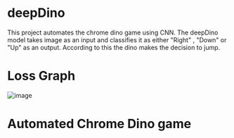 # deepDino
This project automates the chrome dino game using CNN. The deepDino model takes image as an input and classifies it as either "Right" , "Down" or "Up" as an output. According to this the dino makes the decision to jump.

# Loss Graph
![image](https://user-images.githubusercontent.com/91690484/214566227-a33c534d-4127-43c8-9aba-1d76bc9c2774.png)

# Automated Chrome Dino game


